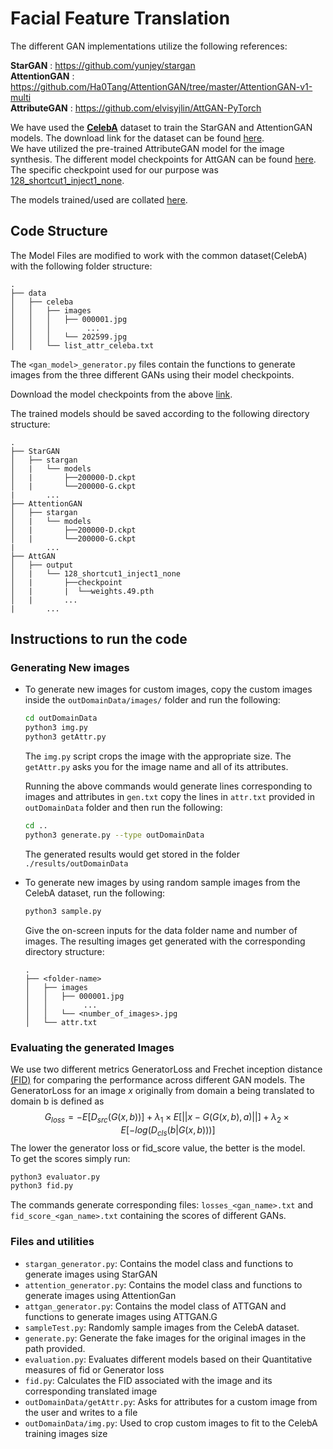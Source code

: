 # Facial Feature Translation

The different GAN implementations utilize the following references:

**StarGAN** : <https://github.com/yunjey/stargan>  
**AttentionGAN** : <https://github.com/Ha0Tang/AttentionGAN/tree/master/AttentionGAN-v1-multi>  
**AttributeGAN** : <https://github.com/elvisyjlin/AttGAN-PyTorch> 

We have used the [**CelebA**](https://paperswithcode.com/dataset/celeba) dataset to train the StarGAN and AttentionGAN models. The download link for the dataset can be found [here](https://www.dropbox.com/s/d1kjpkqklf0uw77/celeba.zip?dl=0).  
We have utilized the pre-trained AttributeGAN model for the image synthesis. The different model checkpoints for AttGAN can be found [here](https://drive.google.com/drive/folders/1_E5YCb4XOTZpt6KBwBzSaJdofoqPViN8).  
The specific checkpoint used for our purpose was [128_shortcut1_inject1_none](https://drive.google.com/drive/folders/1_E5YCb4XOTZpt6KBwBzSaJdofoqPViN8).

The models trained/used are collated [here](https://drive.google.com/drive/folders/15aE-ir2eCbAWT068E8RsOa2u171SHXMp).
## Code Structure 
The Model Files are modified to work with the common dataset(CelebA) with the following folder structure:
```
.
├── data
│   ├── celeba
│   │   ├── images
│   │   │   ├── 000001.jpg
│   │   │        ...
│   │   │   └── 202599.jpg
│   │   └── list_attr_celeba.txt
```
The `<gan_model>_generator.py` files contain the functions to generate images from the three different GANs using their model checkpoints.

Download the model checkpoints from the above [link](https://drive.google.com/drive/folders/15aE-ir2eCbAWT068E8RsOa2u171SHXMp).

The trained models should be saved according to the following directory structure:
```
.
├── StarGAN
│   ├── stargan
│   |   └── models
│   |       ├──200000-D.ckpt
│   |       └──200000-G.ckpt
|       ...
├── AttentionGAN
│   ├── stargan
│   |   └── models
│   |       ├──200000-D.ckpt
│   |       └──200000-G.ckpt
|       ...
├── AttGAN
│   ├── output
│   |   └── 128_shortcut1_inject1_none
│   |       ├──checkpoint
│   |       |  └──weights.49.pth
│   |       ...
|       ...
```

## Instructions to run the code
### Generating New images
- To generate new images for custom images, copy the custom images inside the `outDomainData/images/` folder and run the following:

  ```bash
  cd outDomainData
  python3 img.py
  python3 getAttr.py
  ```
  The `img.py` script crops the image with the appropriate size.
  The `getAttr.py` asks you for the image name and all of its attributes.
  
  Running the above commands would generate lines corresponding to images and attributes in `gen.txt` copy the lines in `attr.txt` provided in `outDomainData` folder and then run the following:
  ```bash
  cd ..
  python3 generate.py --type outDomainData
  ```
  
  The generated results would get stored in the folder `./results/outDomainData`
  
- To generate new images by using random sample images from the CelebA dataset, run the following:
  ```bash
  python3 sample.py
  ```
  Give the on-screen inputs for the data folder name and number of images. The resulting images get generated with the corresponding directory structure:
  ```
  .
  ├── <folder-name>
  │   ├── images
  │   │   ├── 000001.jpg
  │   │        ...
  │   │   └── <number_of_images>.jpg
  │   └── attr.txt
  ```
  
### Evaluating the generated Images
We use two different metrics GeneratorLoss and Frechet inception distance [(FID)](https://en.wikipedia.org/wiki/Frechet_inception_distance) for comparing the performance across different GAN models. 
The GeneratorLoss for an image $x$ originally from domain a being translated to domain b is defined as $$G_{loss} = -E[D_{src}(G(x,b))] + \lambda_{1} \times E[||x - G(G(x,b),a)||] + \lambda_{2} \times E[-log(D_{cls}(b | G(x,b)))]$$
The lower the generator loss or fid_score value, the better is the model.  
To get the scores simply run:
```bash
python3 evaluator.py
python3 fid.py
```
The commands generate corresponding files: `losses_<gan_name>.txt` and `fid_score_<gan_name>.txt` containing the scores of different GANs.

### Files and utilities
- `stargan_generator.py`: Contains the model class and functions to generate images using StarGAN
- `attention_generator.py`: Contains the model class and functions to generate images using AttentionGan
- `attgan_generator.py`: Contains the model class of ATTGAN and functions to generate images using ATTGAN.G
- `sampleTest.py`: Randomly sample images from the CelebA dataset.  
- `generate.py`: Generate the fake images for the original images in the path provided.
- `evaluation.py`: Evaluates different models based on their Quantitative measures of fid or Generator loss 
- `fid.py`: Calculates the FID associated with the image and its corresponding translated image
- `outDomainData/getAttr.py`: Asks for attributes for a custom image from the user and writes to a file
- `outDomainData/img.py`: Used to crop custom images to fit to the CelebA training images size
 
